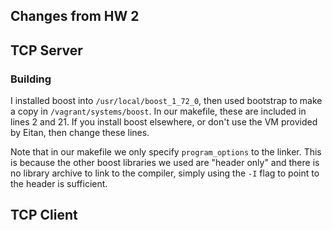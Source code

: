 ## Changes from HW 2

## TCP Server

### Building
I installed boost into `/usr/local/boost_1_72_0`, then used bootstrap to make a copy in `/vagrant/systems/boost`. In our makefile, these are included in lines 2 and 21. If you install boost elsewhere, or don't use the VM provided by Eitan, then change these lines.

Note that in our makefile we only specify `program_options` to the linker. This is because the other boost libraries we used are "header only" and there is no library archive to link to the compiler, simply using the `-I` flag to point to the header is sufficient.

## TCP Client
